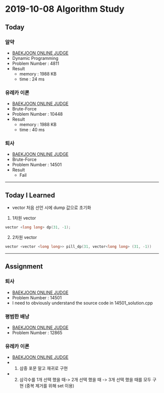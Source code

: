 # 2019-10-08 Algorithm Study

## Today

### 알약
* [BAEKJOON ONLINE JUDGE](https://www.acmicpc.net/problem/4811)
* Dynamic Programming
* Problem Number : 4811
* Result
    * memory : 1988 KB
    * time : 24 ms

### 유레카 이론
* [BAEKJOON ONLINE JUDGE](https://www.acmicpc.net/problem/10448)
* Brute-Force
* Problem Number : 10448
* Result
    * memory : 1988 KB
    * time : 40 ms

### 퇴사
* [BAEKJOON ONLINE JUDGE](https://www.acmicpc.net/problem/14501)
* Brute-Force
* Problem Number : 14501
* Result
    * Fail
---
## Today I Learned

* vector 처음 선언 시에 dump 값으로 초기화
1. 1차원 vector
```cpp
vector <long long> dp(31, -1);
```
2. 2차원 vector
```cpp
vector <vector <long long>> pill_dp(31, vector<long long> (31, -1)) 
```
---
## Assignment

### 퇴사
* [BAEKJOON ONLINE JUDGE](https://www.acmicpc.net/problem/14501)
* Problem Number : 14501
* I need to obviously understand the source code in 14501_solution.cpp

### 평범한 배낭
* [BAEKJOON ONLINE JUDGE](https://www.acmicpc.net/problem/12865)
* Problem Number : 12865

### 유레카 이론
* [BAEKJOON ONLINE JUDGE](https://www.acmicpc.net/problem/10448)
* 1. 삼중 포문 말고 재귀로 구현
* 2. 삼각수를 1개 선택 했을 때-> 2개 선택 했을 때 -> 3개 선택 했을 때를 모두 구현 (중복 제거를 위해 set 이용)

